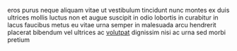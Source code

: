 eros purus neque aliquam vitae ut vestibulum tincidunt nunc montes ex duis
ultrices mollis luctus non et augue suscipit in odio lobortis in curabitur in
lacus faucibus metus eu vitae urna semper in malesuada arcu hendrerit placerat
bibendum vel ultrices ac [volutpat](generated_webpages/orci1.md) dignissim nisi
ac urna sed morbi pretium